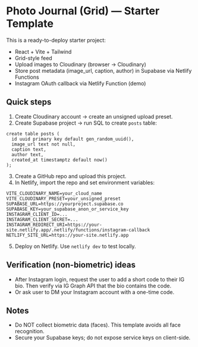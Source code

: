 # Photo Journal (Grid) — Starter Template

This is a ready-to-deploy starter project:
- React + Vite + Tailwind
- Grid-style feed
- Upload images to Cloudinary (browser -> Cloudinary)
- Store post metadata (image_url, caption, author) in Supabase via Netlify Functions
- Instagram OAuth callback via Netlify Function (demo)

## Quick steps
1. Create Cloudinary account -> create an unsigned upload preset.
2. Create Supabase project -> run SQL to create `posts` table:

```
create table posts (
  id uuid primary key default gen_random_uuid(),
  image_url text not null,
  caption text,
  author text,
  created_at timestamptz default now()
);
```

3. Create a GitHub repo and upload this project.
4. In Netlify, import the repo and set environment variables:

```
VITE_CLOUDINARY_NAME=your_cloud_name
VITE_CLOUDINARY_PRESET=your_unsigned_preset
SUPABASE_URL=https://yourproject.supabase.co
SUPABASE_KEY=your_supabase_anon_or_service_key
INSTAGRAM_CLIENT_ID=...
INSTAGRAM_CLIENT_SECRET=...
INSTAGRAM_REDIRECT_URI=https://your-site.netlify.app/.netlify/functions/instagram-callback
NETLIFY_SITE_URL=https://your-site.netlify.app
```

5. Deploy on Netlify. Use `netlify dev` to test locally.

## Verification (non-biometric) ideas
- After Instagram login, request the user to add a short code to their IG bio. Then verify via IG Graph API that the bio contains the code.
- Or ask user to DM your Instagram account with a one-time code.

## Notes
- Do NOT collect biometric data (faces). This template avoids all face recognition.
- Secure your Supabase keys; do not expose service keys on client-side.
